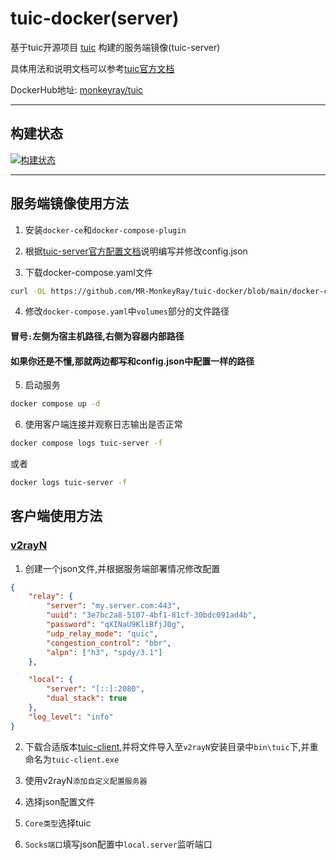# tuic-docker(server)

基于tuic开源项目 [tuic](https://github.com/EAimTY/tuic) 构建的服务端镜像(tuic-server)

具体用法和说明文档可以参考[tuic官方文档](https://github.com/EAimTY/tuic/blob/dev/README.md)

DockerHub地址: [monkeyray/tuic](https://hub.docker.com/r/monkeyray/tuic)

---

## 构建状态

[![构建状态](https://monkeyray.coding.net/badges/github/job/1556032/main/build.svg)](https://monkeyray.coding.net/p/github/ci/job)

---

## 服务端镜像使用方法

1. 安装`docker-ce`和`docker-compose-plugin`

2. 根据[tuic-server官方配置文档](https://github.com/EAimTY/tuic/blob/dev/tuic-server/README.md)说明编写并修改config.json

3. 下载docker-compose.yaml文件

```bash
curl -OL https://github.com/MR-MonkeyRay/tuic-docker/blob/main/docker-compose.yaml
```

4. 修改`docker-compose.yaml`中`volumes`部分的文件路径
#### 冒号`:`左侧为宿主机路径,右侧为容器内部路径
#### 如果你还是不懂,那就两边都写和config.json中配置一样的路径

5. 启动服务

```bash
docker compose up -d
```

6. 使用客户端连接并观察日志输出是否正常

```bash
docker compose logs tuic-server -f
```
或者
```bash
docker logs tuic-server -f
```

## 客户端使用方法

### [v2rayN](https://github.com/2dust/v2rayN)

1. 创建一个json文件,并根据服务端部署情况修改配置
```json
{
    "relay": {
        "server": "my.server.com:443",
        "uuid": "3e7bc2a8-5107-4bf1-81cf-30bdc091ad4b",
        "password": "qXINaU9KliBfjJ0g",
        "udp_relay_mode": "quic",
        "congestion_control": "bbr",
        "alpn": ["h3", "spdy/3.1"]
    },

    "local": {
        "server": "[::]:2080",
        "dual_stack": true
    },
    "log_level": "info"
}
```

2. 下载合适版本[tuic-client](https://github.com/EAimTY/tuic/releases),并将文件导入至`v2rayN`安装目录中`bin\tuic`下,并重命名为`tuic-client.exe`

3. 使用v2rayN`添加自定义配置服务器`

4. 选择json配置文件

5. `Core类型`选择tuic

6. `Socks端口`填写json配置中`local.server`监听端口